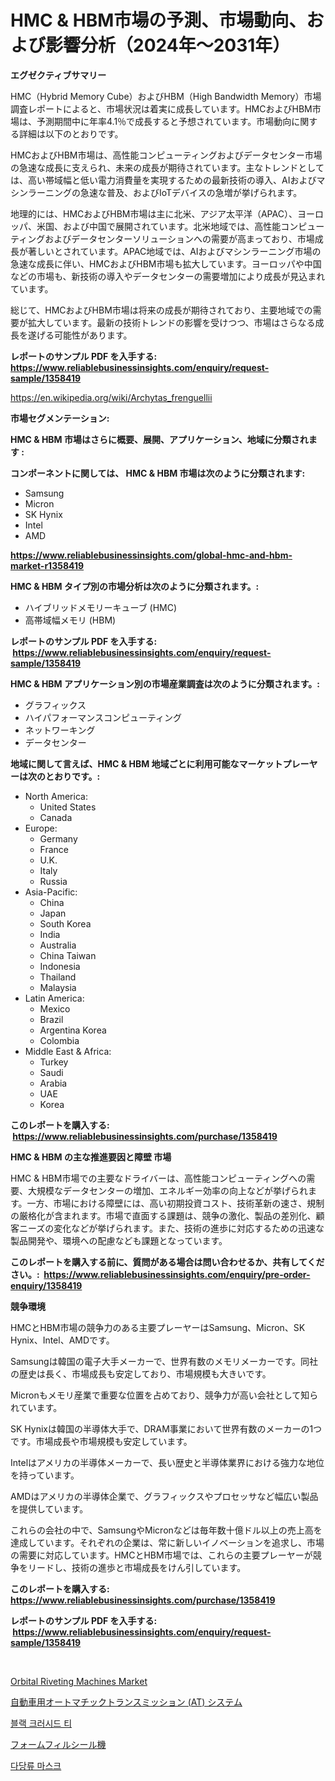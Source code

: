 <p><h1>HMC & HBM市場の予測、市場動向、および影響分析（2024年〜2031年）</h1></p><p><strong>エグゼクティブサマリー</strong></p>
<p><p>HMC（Hybrid Memory Cube）およびHBM（High Bandwidth Memory）市場調査レポートによると、市場状況は着実に成長しています。HMCおよびHBM市場は、予測期間中に年率4.1％で成長すると予想されています。市場動向に関する詳細は以下のとおりです。</p><p>HMCおよびHBM市場は、高性能コンピューティングおよびデータセンター市場の急速な成長に支えられ、未来の成長が期待されています。主なトレンドとしては、高い帯域幅と低い電力消費量を実現するための最新技術の導入、AIおよびマシンラーニングの急速な普及、およびIoTデバイスの急増が挙げられます。</p><p>地理的には、HMCおよびHBM市場は主に北米、アジア太平洋（APAC）、ヨーロッパ、米国、および中国で展開されています。北米地域では、高性能コンピューティングおよびデータセンターソリューションへの需要が高まっており、市場成長が著しいとされています。APAC地域では、AIおよびマシンラーニング市場の急速な成長に伴い、HMCおよびHBM市場も拡大しています。ヨーロッパや中国などの市場も、新技術の導入やデータセンターの需要増加により成長が見込まれています。</p><p>総じて、HMCおよびHBM市場は将来の成長が期待されており、主要地域での需要が拡大しています。最新の技術トレンドの影響を受けつつ、市場はさらなる成長を遂げる可能性があります。</p></p>
<p><strong>レポートのサンプル PDF を入手する: <a href="https://www.reliablebusinessinsights.com/enquiry/request-sample/1358419">https://www.reliablebusinessinsights.com/enquiry/request-sample/1358419</a></strong></p>
<p><a href="https://en.wikipedia.org/wiki/Archytas_frenguellii">https://en.wikipedia.org/wiki/Archytas_frenguellii</a></p>
<p><strong>市場セグメンテーション:</strong></p>
<p><strong> HMC & HBM 市場はさらに概要、展開、アプリケーション、地域に分類されます :</strong></p>
<p><strong>コンポーネントに関しては、 HMC & HBM 市場は次のように分類されます: &nbsp;</strong></p>
<p><ul><li>Samsung</li><li>Micron</li><li>SK Hynix</li><li>Intel</li><li>AMD</li></ul></p>
<p><strong><a href="https://www.reliablebusinessinsights.com/global-hmc-and-hbm-market-r1358419">https://www.reliablebusinessinsights.com/global-hmc-and-hbm-market-r1358419</a></strong></p>
<p><strong> HMC & HBM タイプ別の市場分析は次のように分類されます。:</strong></p>
<p><ul><li>ハイブリッドメモリーキューブ (HMC)</li><li>高帯域幅メモリ (HBM)</li></ul></p>
<p><strong>レポートのサンプル PDF を入手する: &nbsp;<a href="https://www.reliablebusinessinsights.com/enquiry/request-sample/1358419">https://www.reliablebusinessinsights.com/enquiry/request-sample/1358419</a></strong></p>
<p><strong> HMC & HBM アプリケーション別の市場産業調査は次のように分類されます。:</strong></p>
<p><ul><li>グラフィックス</li><li>ハイパフォーマンスコンピューティング</li><li>ネットワーキング</li><li>データセンター</li></ul></p>
<p><strong>地域に関して言えば、HMC & HBM 地域ごとに利用可能なマーケットプレーヤーは次のとおりです。:</strong></p>
<p><ul>
    <li>
        North America:
        <ul>
            <li>United States</li>
            <li>Canada</li>
        </ul>
    </li>
    <li>
        Europe:
        <ul>
            <li>Germany</li>
            <li>France</li>
            <li>U.K.</li>
            <li>Italy</li>
            <li>Russia</li>
        </ul>
    </li>
    <li>
        Asia-Pacific:
        <ul>
            <li>China</li>
            <li>Japan</li>
            <li>South Korea</li>
            <li>India</li>
            <li>Australia</li>
            <li>China Taiwan</li>
            <li>Indonesia</li>
            <li>Thailand</li>
            <li>Malaysia</li>
        </ul>
    </li>
    <li>
        Latin America:
        <ul>
            <li>Mexico</li>
            <li>Brazil</li>
            <li>Argentina Korea</li>
            <li>Colombia</li>
        </ul>
    </li>
    <li>
        Middle East & Africa:
        <ul>
            <li>Turkey</li>
            <li>Saudi</li>
            <li>Arabia</li>
            <li>UAE</li>
            <li>Korea</li>
        </ul>
    </li>
    </ul></p>
<p><strong>このレポートを購入する: &nbsp;<a href="https://www.reliablebusinessinsights.com/purchase/1358419">https://www.reliablebusinessinsights.com/purchase/1358419</a></strong></p>
<p><strong>HMC & HBM の主な推進要因と障壁 市場</strong></p>
<p><p>HMC & HBM市場での主要なドライバーは、高性能コンピューティングへの需要、大規模なデータセンターの増加、エネルギー効率の向上などが挙げられます。一方、市場における障壁には、高い初期投資コスト、技術革新の速さ、規制の厳格化が含まれます。市場で直面する課題は、競争の激化、製品の差別化、顧客ニーズの変化などが挙げられます。また、技術の進歩に対応するための迅速な製品開発や、環境への配慮なども課題となっています。</p></p>
<p><strong>このレポートを購入する前に、質問がある場合は問い合わせるか、共有してください。:&nbsp; <a href="https://www.reliablebusinessinsights.com/enquiry/pre-order-enquiry/1358419">https://www.reliablebusinessinsights.com/enquiry/pre-order-enquiry/1358419</a></strong></p>
<p><strong>競争環境</strong></p>
<p><p>HMCとHBM市場の競争力のある主要プレーヤーはSamsung、Micron、SK Hynix、Intel、AMDです。 </p><p>Samsungは韓国の電子大手メーカーで、世界有数のメモリメーカーです。同社の歴史は長く、市場成長も安定しており、市場規模も大きいです。 </p><p>Micronもメモリ産業で重要な位置を占めており、競争力が高い会社として知られています。 </p><p>SK Hynixは韓国の半導体大手で、DRAM事業において世界有数のメーカーの1つです。市場成長や市場規模も安定しています。 </p><p>Intelはアメリカの半導体メーカーで、長い歴史と半導体業界における強力な地位を持っています。 </p><p>AMDはアメリカの半導体企業で、グラフィックスやプロセッサなど幅広い製品を提供しています。 </p><p>これらの会社の中で、SamsungやMicronなどは毎年数十億ドル以上の売上高を達成しています。それぞれの企業は、常に新しいイノベーションを追求し、市場の需要に対応しています。HMCとHBM市場では、これらの主要プレーヤーが競争をリードし、技術の進歩と市場成長をけん引しています。</p></p>
<p><strong>このレポートを購入する: &nbsp; <a href="https://www.reliablebusinessinsights.com/purchase/1358419">https://www.reliablebusinessinsights.com/purchase/1358419</a></strong></p>
<p><strong>レポートのサンプル PDF を入手する: &nbsp;<a href="https://www.reliablebusinessinsights.com/enquiry/request-sample/1358419">https://www.reliablebusinessinsights.com/enquiry/request-sample/1358419</a></strong><strong></strong></p>
<p>&nbsp;</p>
<p><p><a href="https://issuu.com/reportprime-2/docs/orbital-riveting-machines-market-size-2030.pptx">Orbital Riveting Machines Market</a></p><p><a href="https://github.com/mohamedbakry57/Market-Research-Report-List-4/blob/main/3003722134387.md">自動車用オートマチックトランスミッション (AT) システム</a></p><p><a href="https://github.com/Nicolasrown5/Market-Research-Report-List-1/blob/main/8971721139688.md">블랙 크러시드 티</a></p><p><a href="https://medium.com/@akio198300/%E6%AC%A1%E3%81%AE%E6%96%87%E3%82%92%E6%97%A5%E6%9C%AC%E8%AA%9E%E3%81%AB%E7%BF%BB%E8%A8%B3%E3%81%97%E3%81%BE%E3%81%99-%E8%A3%BD%E5%93%81%E3%82%BF%E3%82%A4%E3%83%97%E5%88%A5-%E3%82%A2%E3%83%97%E3%83%AA%E3%82%B1%E3%83%BC%E3%82%B7%E3%83%A7%E3%83%B3%E5%88%A5-%E5%9C%B0%E5%9F%9F%E5%88%A5%E3%81%AE%E3%82%B0%E3%83%AD%E3%83%BC%E3%83%90%E3%83%AB%E3%83%95%E3%82%A9%E3%83%BC%E3%83%A0%E3%83%95%E3%82%A3%E3%83%AB%E3%82%B7%E3%83%BC%E3%83%AB%E6%A9%9F%E5%B8%82%E5%A0%B4%E3%81%AE%E8%A6%8F%E6%A8%A1%E3%81%A8%E3%82%B7%E3%82%A7%E3%82%A2%E5%88%86%E6%9E%90-%E4%BA%88%E6%B8%AC-2024%E5%B9%B4-2031%E5%B9%B4-f12fd1d90322">フォームフィルシール機</a></p><p><a href="https://github.com/rcabello548/Market-Research-Report-List-1/blob/main/2300792139687.md">다당류 마스크</a></p></p>